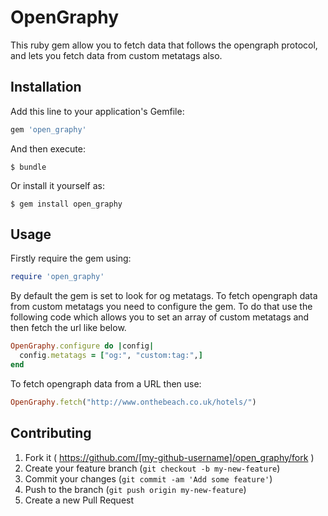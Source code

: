# OpenGraphy

This ruby gem allow you to fetch data that follows the opengraph protocol, and lets you fetch data from custom metatags also.

## Installation

Add this line to your application's Gemfile:

```ruby
gem 'open_graphy'
```

And then execute:

    $ bundle

Or install it yourself as:

    $ gem install open_graphy

## Usage

Firstly require the gem using:
```ruby
require 'open_graphy'
```

By default the gem is set to look for og metatags.
To fetch opengraph data from custom metatags you need to configure the gem. To do that use the following code which allows you to set an array of custom metatags and then fetch the url like below.
```ruby
OpenGraphy.configure do |config|
  config.metatags = ["og:", "custom:tag:",]
end
```

To fetch opengraph data from a URL then use:
```ruby
OpenGraphy.fetch("http://www.onthebeach.co.uk/hotels/")
```

## Contributing

1. Fork it ( https://github.com/[my-github-username]/open_graphy/fork )
2. Create your feature branch (`git checkout -b my-new-feature`)
3. Commit your changes (`git commit -am 'Add some feature'`)
4. Push to the branch (`git push origin my-new-feature`)
5. Create a new Pull Request
